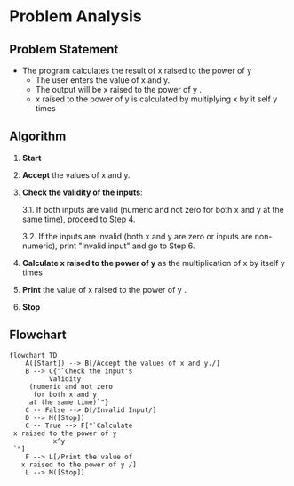 # Problem Analysis 
## Problem Statement 
* The program calculates the result of  x raised to the power of y 
     * The user enters the value of x and y.
     * The output will be x raised to the power of y .
     * x raised to the power of y is calculated by multiplying x by it self y times
## Algorithm 

1. **Start**

2. **Accept** the values of x and y.

3. **Check the validity of the inputs**:

    3.1. If both inputs are valid (numeric and not zero for both x and y at the same time), proceed to Step 4.

    3.2. If the inputs are invalid (both x and y are zero or inputs are non-numeric), print "Invalid input" and go to Step 6.

4. **Calculate x raised to the power of y** as the multiplication of x by itself y times

5. **Print** the value of x raised to the power of y .

6. **Stop**

## Flowchart 

```mermaid
flowchart TD
    A([Start]) --> B[/Accept the values of x and y./]
    B --> C{"`Check the input's
          Validity
     (numeric and not zero
      for both x and y
     at the same time)`"}
    C -- False --> D[/Invalid Input/]
    D --> M([Stop])
    C -- True --> F["`Calculate
 x raised to the power of y
           x^y
 `"]
    F --> L[/Print the value of
   x raised to the power of y /]
    L --> M([Stop])








